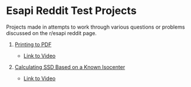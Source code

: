 # Esapi Reddit Test Projects
Projects made in attempts to work through various questions or problems discussed on the r/esapi reddit page. 

1. [Printing to PDF](https://www.reddit.com/r/esapi/comments/vwaxgq/how_to_show_the_data_with_a_table_and_save_it_as/)
	- [Link to Video](https://youtu.be/D8HjnyP5Sz8)

2. [Calculating SSD Based on a Known Isocenter](https://www.reddit.com/r/esapi/comments/vs4blu/how_to_calculate_ssd_from_isocenter_to_body/)
	- [Link to Video](#)
